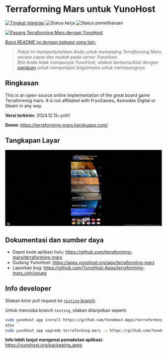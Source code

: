<!--
N.B.: README ini dibuat secara otomatis oleh <https://github.com/YunoHost/apps/tree/master/tools/readme_generator>
Ini TIDAK boleh diedit dengan tangan.
-->

# Terraforming Mars  untuk YunoHost

[![Tingkat integrasi](https://apps.yunohost.org/badge/integration/terraforming-mars)](https://ci-apps.yunohost.org/ci/apps/terraforming-mars/)
![Status kerja](https://apps.yunohost.org/badge/state/terraforming-mars)
![Status pemeliharaan](https://apps.yunohost.org/badge/maintained/terraforming-mars)

[![Pasang Terraforming Mars  dengan YunoHost](https://install-app.yunohost.org/install-with-yunohost.svg)](https://install-app.yunohost.org/?app=terraforming-mars)

*[Baca README ini dengan bahasa yang lain.](./ALL_README.md)*

> *Paket ini memperbolehkan Anda untuk memasang Terraforming Mars  secara cepat dan mudah pada server YunoHost.*  
> *Bila Anda tidak mempunyai YunoHost, silakan berkonsultasi dengan [panduan](https://yunohost.org/install) untuk mempelajari bagaimana untuk memasangnya.*

## Ringkasan

This is an open-source online implementation of the great board game Terraforming mars. It is not affiliated with FryxGames, Asmodee Digital or Steam in any way.


**Versi terkirim:** 2024.12.15~ynh1

**Demo:** <https://terraforming-mars.herokuapp.com/>

## Tangkapan Layar

![Tangkapan Layar pada Terraforming Mars ](./doc/screenshots/screenshot.png)

## Dokumentasi dan sumber daya

- Depot kode aplikasi hulu: <https://github.com/terraforming-mars/terraforming-mars>
- Gudang YunoHost: <https://apps.yunohost.org/app/terraforming-mars>
- Laporkan bug: <https://github.com/YunoHost-Apps/terraforming-mars_ynh/issues>

## Info developer

Silakan kirim pull request ke [`testing` branch](https://github.com/YunoHost-Apps/terraforming-mars_ynh/tree/testing).

Untuk mencoba branch `testing`, silakan dilanjutkan seperti:

```bash
sudo yunohost app install https://github.com/YunoHost-Apps/terraforming-mars_ynh/tree/testing --debug
atau
sudo yunohost app upgrade terraforming-mars -u https://github.com/YunoHost-Apps/terraforming-mars_ynh/tree/testing --debug
```

**Info lebih lanjut mengenai pemaketan aplikasi:** <https://yunohost.org/packaging_apps>
